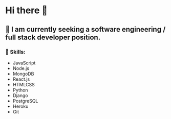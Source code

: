 # Hi there 👋
## 🤔  I am currently seeking a software engineering / full stack developer position.
### 🔭  Skills: 
- JavaScript
- Node.js
- MongoDB
- React.js
- HTMLCSS
- Python
- Django
- PostgreSQL
- Heroku
- Git

<!--
**goodrichbrett/goodrichbrett** is a ✨ _special_ ✨ repository because its `README.md` (this file) appears on your GitHub profile.

Here are some ideas to get you started:

- 🔭 I’m currently working on ...
- 🌱 I’m currently learning ...
- 👯 I’m looking to collaborate on ...
- 🤔 I’m looking for help with ...
- 💬 Ask me about ...
- 📫 How to reach me: ...
- 😄 Pronouns: ...
- ⚡ Fun fact: ...
-->
